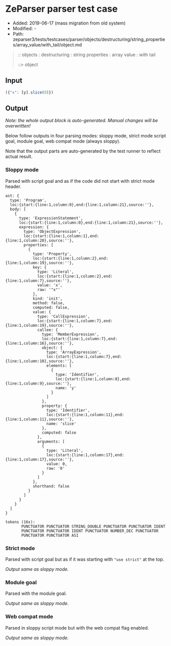 # ZeParser parser test case

- Added: 2019-06-17 (mass migration from old system)
- Modified: -
- Path: zeparser3/tests/testcases/parser/objects/destructuring/string_properties/array_value/with_tail/object.md

> :: objects : destructuring : string properties : array value : with tail
>
> ::> object

## Input

`````js
({"x": [y].slice(0)})
`````

## Output

_Note: the whole output block is auto-generated. Manual changes will be overwritten!_

Below follow outputs in four parsing modes: sloppy mode, strict mode script goal, module goal, web compat mode (always sloppy).

Note that the output parts are auto-generated by the test runner to reflect actual result.

### Sloppy mode

Parsed with script goal and as if the code did not start with strict mode header.

`````
ast: {
  type: 'Program',
  loc:{start:{line:1,column:0},end:{line:1,column:21},source:''},
  body: [
    {
      type: 'ExpressionStatement',
      loc:{start:{line:1,column:0},end:{line:1,column:21},source:''},
      expression: {
        type: 'ObjectExpression',
        loc:{start:{line:1,column:1},end:{line:1,column:20},source:''},
        properties: [
          {
            type: 'Property',
            loc:{start:{line:1,column:2},end:{line:1,column:19},source:''},
            key: {
              type: 'Literal',
              loc:{start:{line:1,column:2},end:{line:1,column:7},source:''},
              value: 'x',
              raw: '"x"'
            },
            kind: 'init',
            method: false,
            computed: false,
            value: {
              type: 'CallExpression',
              loc:{start:{line:1,column:7},end:{line:1,column:19},source:''},
              callee: {
                type: 'MemberExpression',
                loc:{start:{line:1,column:7},end:{line:1,column:16},source:''},
                object: {
                  type: 'ArrayExpression',
                  loc:{start:{line:1,column:7},end:{line:1,column:10},source:''},
                  elements: [
                    {
                      type: 'Identifier',
                      loc:{start:{line:1,column:8},end:{line:1,column:9},source:''},
                      name: 'y'
                    }
                  ]
                },
                property: {
                  type: 'Identifier',
                  loc:{start:{line:1,column:11},end:{line:1,column:11},source:''},
                  name: 'slice'
                },
                computed: false
              },
              arguments: [
                {
                  type: 'Literal',
                  loc:{start:{line:1,column:17},end:{line:1,column:17},source:''},
                  value: 0,
                  raw: '0'
                }
              ]
            },
            shorthand: false
          }
        ]
      }
    }
  ]
}

tokens (16x):
       PUNCTUATOR PUNCTUATOR STRING_DOUBLE PUNCTUATOR PUNCTUATOR IDENT
       PUNCTUATOR PUNCTUATOR IDENT PUNCTUATOR NUMBER_DEC PUNCTUATOR
       PUNCTUATOR PUNCTUATOR ASI
`````

### Strict mode

Parsed with script goal but as if it was starting with `"use strict"` at the top.

_Output same as sloppy mode._

### Module goal

Parsed with the module goal.

_Output same as sloppy mode._

### Web compat mode

Parsed in sloppy script mode but with the web compat flag enabled.

_Output same as sloppy mode._
